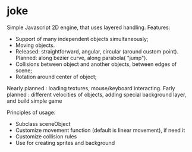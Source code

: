 joke
====

Simple Javascript 2D engine, that uses layered handling. 
Features:
* Support of many independent objects  simultaneously;
* Moving objects.
*  Released: straightforward, angular, circular (around custom point).
  Planned: along bezier curve, along parabola( "jump").
* Collisions between object and another objects, between edges of scene;
* Rotation around center of object;

Nearly planned : loading textures, mouse/keyboard interacting. 
Farly planned : different velocities of objects, adding special background layer, and build simple game

Principles of usage:
 * Subclass sceneObject 
 * Customize movement  function (default is linear movement), if need it
 * Customize collision rules
 * Use for creating sprites and background

